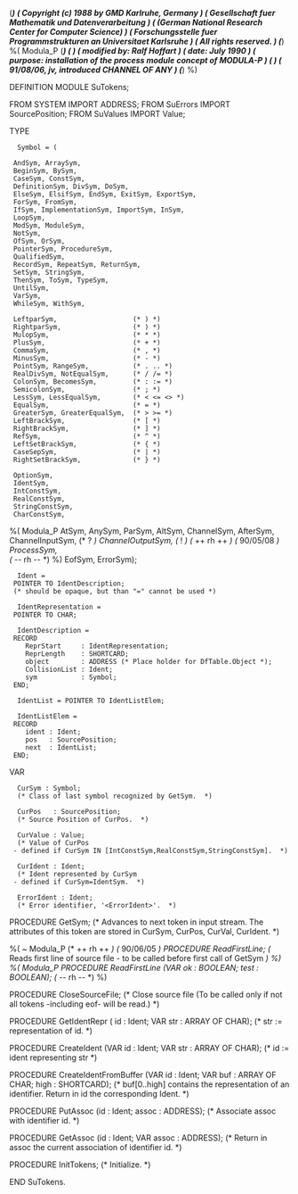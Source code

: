 (******************************************************************************)
(* Copyright (c) 1988 by GMD Karlruhe, Germany				      *)
(* Gesellschaft fuer Mathematik und Datenverarbeitung			      *)
(* (German National Research Center for Computer Science)		      *)
(* Forschungsstelle fuer Programmstrukturen an Universitaet Karlsruhe	      *)
(* All rights reserved.							      *)
(******************************************************************************)
%( Modula_P
(******************************************************************************)
(*                                                                            *)
(* modified by:     Ralf Hoffart                                              *)
(* date:            July 1990                                                 *)
(* purpose:         installation of the process module concept of MODULA-P    *)
(*                                                                            *)
(* 91/08/06, jv, introduced CHANNEL OF ANY                                    *)
(******************************************************************************)
%)

DEFINITION MODULE SuTokens;

   FROM SYSTEM IMPORT
      ADDRESS;
   FROM SuErrors IMPORT
      SourcePosition;
   FROM SuValues IMPORT
      Value;


   TYPE

      Symbol = (

	 AndSym, ArraySym,
	 BeginSym, BySym,
	 CaseSym, ConstSym,
	 DefinitionSym, DivSym, DoSym,
	 ElseSym, ElsifSym, EndSym, ExitSym, ExportSym,
	 ForSym, FromSym,
	 IfSym, ImplementationSym, ImportSym, InSym,
	 LoopSym,
	 ModSym, ModuleSym,
	 NotSym,
	 OfSym, OrSym,
	 PointerSym, ProcedureSym,
	 QualifiedSym,
	 RecordSym, RepeatSym, ReturnSym,
	 SetSym, StringSym,
	 ThenSym, ToSym, TypeSym,
	 UntilSym,
	 VarSym,
	 WhileSym, WithSym,
     
	 LeftparSym,                   (* ) *)
	 RightparSym,                  (* ) *)
	 MulopSym,                     (* * *)
	 PlusSym,                      (* + *)
	 CommaSym,                     (* , *)
	 MinusSym,                     (* - *)
	 PointSym, RangeSym,           (* . .. *)
	 RealDivSym, NotEqualSym,      (* / /= *)
	 ColonSym, BecomesSym,         (* : := *)
	 SemicolonSym,                 (* ; *)
	 LessSym, LessEqualSym,        (* < <= <> *)
	 EqualSym,                     (* = *)
	 GreaterSym, GreaterEqualSym,  (* > >= *)
	 LeftBrackSym,                 (* [ *)
	 RightBrackSym,                (* ] *)
	 RefSym,                       (* ^ *)
	 LeftSetBrackSym,              (* { *)
	 CaseSepSym,                   (* | *)
	 RightSetBrackSym,             (* } *)

	 OptionSym,
	 IdentSym,
	 IntConstSym,
	 RealConstSym,
	 StringConstSym,
	 CharConstSym,
%( Modula_P
	 AtSym, AnySym, 
         ParSym, AltSym,
         ChannelSym, AfterSym,
         ChannelInputSym,  (* ?  *)
         ChannelOutputSym, (* !  *)
(* ++ rh ++ *)  (* 90/05/08 *)
         ProcessSym,       
(* -- rh -- *)
%)
	 EofSym,
	 ErrorSym);
     
      Ident =
	 POINTER TO IdentDescription;
	 (* should be opaque, but than "=" cannot be used *)

      IdentRepresentation =
	 POINTER TO CHAR;

      IdentDescription =
	 RECORD
	    ReprStart     : IdentRepresentation;
	    ReprLength    : SHORTCARD;
	    object        : ADDRESS (* Place holder for DfTable.Object *);
	    CollisionList : Ident;
	    sym           : Symbol;
	 END;

      IdentList = POINTER TO IdentListElem;

      IdentListElem =
	 RECORD
	    ident : Ident;
	    pos   : SourcePosition;
	    next  : IdentList;
	 END;


   VAR

      CurSym : Symbol;
      (* Class of last symbol recognized by GetSym.  *)

      CurPos   : SourcePosition;
      (* Source Position of CurPos.  *)

      CurValue : Value;
      (* Value of CurPos
	 - defined if CurSym IN [IntConstSym,RealConstSym,StringConstSym].  *)

      CurIdent : Ident;
      (* Ident represented by CurSym
	 - defined if CurSym=IdentSym.  *)

      ErrorIdent : Ident;
      (* Error identifier, '<ErrorIdent>'.  *)


   PROCEDURE GetSym;
   (* Advances to next token in input stream.
      The attributes of this token are stored in
      CurSym, CurPos, CurVal, CurIdent.  *) 

%( ~ Modula_P
(* ++ rh ++ *)  (* 90/06/05 *)
   PROCEDURE ReadFirstLine;
   (* Reads first line of source file - to be called before first call
      of GetSym *)
%)
%( Modula_P 
   PROCEDURE ReadFirstLine (VAR ok : BOOLEAN; test : BOOLEAN);
(* -- rh -- *)
%)

   PROCEDURE CloseSourceFile;
   (* Close source file
      (To be called only if not all tokens -including eof- will be read.) *)

   PROCEDURE GetIdentRepr 
      (    id  : Ident;
       VAR str : ARRAY OF CHAR);
   (* str := representation of id.  *)

   PROCEDURE CreateIdent
      (VAR id  : Ident;
       VAR str : ARRAY OF CHAR);
   (* id := ident representing str *)

   PROCEDURE CreateIdentFromBuffer
     (VAR id     : Ident;
      VAR buf    : ARRAY OF CHAR;
	  high   : SHORTCARD);
   (* buf[0..high] contains the representation of an identifier.
      Return in id the corresponding Ident.  *)

   PROCEDURE PutAssoc
      (id    : Ident;
       assoc : ADDRESS);
   (* Associate assoc with identifier id.  *)

   PROCEDURE GetAssoc
      (id        : Ident;
       VAR assoc : ADDRESS);
   (* Return in assoc the current association of identifier id.  *)

   PROCEDURE InitTokens;
   (* Initialize.  *)

END SuTokens.
